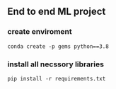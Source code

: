 ## End to end ML project

### create enviroment
```
conda create -p gems python==3.8
```

### install all necssory libraries
```
pip install -r requirements.txt
```